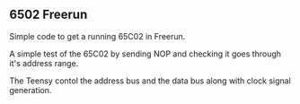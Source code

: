 ## 6502 Freerun
Simple code to get a running 65C02 in Freerun.

A simple test of the 65C02 by sending NOP and checking it goes through it's address range.

The Teensy contol the address bus and the data bus along with clock signal generation.
